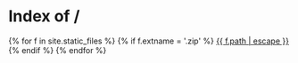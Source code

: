 ---
---
<head>
  <title>Index of /</title>
</head>

<body>
  <h1>Index of /</h1>
    {% for f in site.static_files %}
      {% if f.extname = '.zip' %}
       <a href="{{ site.baseurl | escape }}{{ f.path | escape }}">{{ f.path | escape }}</a>
      {% endif %}
    {% endfor %}
</body>

